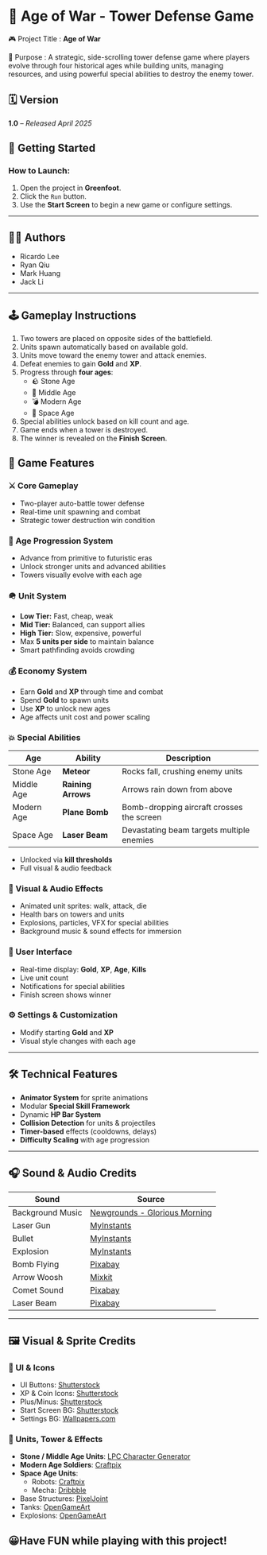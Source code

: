 # 🏰 Age of War - Tower Defense Game

🎮 Project Title : **Age of War**

🎯 Purpose : A strategic, side-scrolling tower defense game where players evolve through four historical ages while building units, managing resources, and using powerful special abilities to destroy the enemy tower.

## 🗓️ Version
**1.0** – *Released April 2025*

## 🚀 Getting Started

### How to Launch:
1. Open the project in **Greenfoot**.
2. Click the `Run` button.
3. Use the **Start Screen** to begin a new game or configure settings.

---

## 👨‍💻 Authors
- Ricardo Lee  
- Ryan Qiu  
- Mark Huang  
- Jack Li  

---

## 🕹️ Gameplay Instructions

1. Two towers are placed on opposite sides of the battlefield.
2. Units spawn automatically based on available gold.
3. Units move toward the enemy tower and attack enemies.
4. Defeat enemies to gain **Gold** and **XP**.
5. Progress through **four ages**:
   - 🪨 Stone Age  
   - 🏰 Middle Age  
   - 💣 Modern Age  
   - 🚀 Space Age
6. Special abilities unlock based on kill count and age.
7. Game ends when a tower is destroyed.
8. The winner is revealed on the **Finish Screen**.

## 🧩 Game Features

### ⚔️ Core Gameplay
- Two-player auto-battle tower defense
- Real-time unit spawning and combat
- Strategic tower destruction win condition

### 🧬 Age Progression System
- Advance from primitive to futuristic eras
- Unlock stronger units and advanced abilities
- Towers visually evolve with each age

### 🪖 Unit System
- **Low Tier:** Fast, cheap, weak  
- **Mid Tier:** Balanced, can support allies  
- **High Tier:** Slow, expensive, powerful  
- Max **5 units per side** to maintain balance  
- Smart pathfinding avoids crowding

### 💰 Economy System
- Earn **Gold** and **XP** through time and combat  
- Spend **Gold** to spawn units  
- Use **XP** to unlock new ages  
- Age affects unit cost and power scaling

### 💥 Special Abilities
| Age        | Ability         | Description                                        |
|------------|------------------|----------------------------------------------------|
| Stone Age  | **Meteor**        | Rocks fall, crushing enemy units                   |
| Middle Age | **Raining Arrows**| Arrows rain down from above                        |
| Modern Age | **Plane Bomb**    | Bomb-dropping aircraft crosses the screen          |
| Space Age  | **Laser Beam**    | Devastating beam targets multiple enemies          |

- Unlocked via **kill thresholds**
- Full visual & audio feedback

### 🎨 Visual & Audio Effects
- Animated unit sprites: walk, attack, die
- Health bars on towers and units
- Explosions, particles, VFX for special abilities
- Background music & sound effects for immersion

### 🧾 User Interface
- Real-time display: **Gold**, **XP**, **Age**, **Kills**
- Live unit count
- Notifications for special abilities
- Finish screen shows winner

### ⚙️ Settings & Customization
- Modify starting **Gold** and **XP**
- Visual style changes with each age

---

## 🛠️ Technical Features
- **Animator System** for sprite animations  
- Modular **Special Skill Framework**  
- Dynamic **HP Bar System**  
- **Collision Detection** for units & projectiles  
- **Timer-based** effects (cooldowns, delays)  
- **Difficulty Scaling** with age progression

---

## 🎧 Sound & Audio Credits

| Sound                     | Source                                                                 |
|--------------------------|------------------------------------------------------------------------|
| Background Music          | [Newgrounds - Glorious Morning](https://www.newgrounds.com/audio/listen/91476) |
| Laser Gun                | [MyInstants](https://www.myinstants.com/en/instant/pew/)               |
| Bullet                   | [MyInstants](https://www.myinstants.com/en/instant/pistol-shot-83692/) |
| Explosion                | [MyInstants](https://www.myinstants.com/en/instant/roblox-explosion-sound-48524/) |
| Bomb Flying              | [Pixabay](https://pixabay.com/sound-effects/silbido-bomba-cayendo-6706/) |
| Arrow Woosh              | [Mixkit](https://mixkit.co/free-sound-effects/whoosh/)                 |
| Comet Sound              | [Pixabay](https://pixabay.com/sound-effects/asteroid-94614/)           |
| Laser Beam               | [Pixabay](https://pixabay.com/sound-effects/search/laser/)             |

---

## 🖼️ Visual & Sprite Credits

### 🔧 UI & Icons
- UI Buttons: [Shutterstock](https://www.shutterstock.com/image-vector/wooden-buttons-pixel-art-set-interface-2219921203)
- XP & Coin Icons: [Shutterstock](https://www.shutterstock.com/search/xp-icons)
- Plus/Minus: [Shutterstock](https://www.shutterstock.com/image-vector/interface-buttons-pixel-art-set-menu-2157199881)
- Start Screen BG: [Shutterstock](https://www.shutterstock.com/search/cielo-bits)
- Settings BG: [Wallpapers.com](https://wallpapers.com/png/pixel-art-ancient-scroll-z3irksyc4batwp1c.html)

### 🚀 Units, Tower & Effects
- **Stone / Middle Age Units**: [LPC Character Generator](https://lpc.opengameart.org/)
- **Modern Age Soldiers**: [Craftpix](https://craftpix.net/freebies/free-soldier-sprite-sheets-pixel-art/)
- **Space Age Units**:
  - Robots: [Craftpix](https://craftpix.net/freebies/free-robot-pixel-art-sprite-sheets/)
  - Mecha: [Dribbble](https://dribbble.com/shots/19732154-Battle-Mecha-Sprites-Pixel-Art-Pack)
- Base Structures: [PixelJoint](https://pixeljoint.com/pixelart/55948.htm)
- Tanks: [OpenGameArt](https://opengameart.org/content/free-world-war-game-theme)
- Explosions: [OpenGameArt](https://opengameart.org/content/explosion)

## 😀Have FUN while playing with this project!
